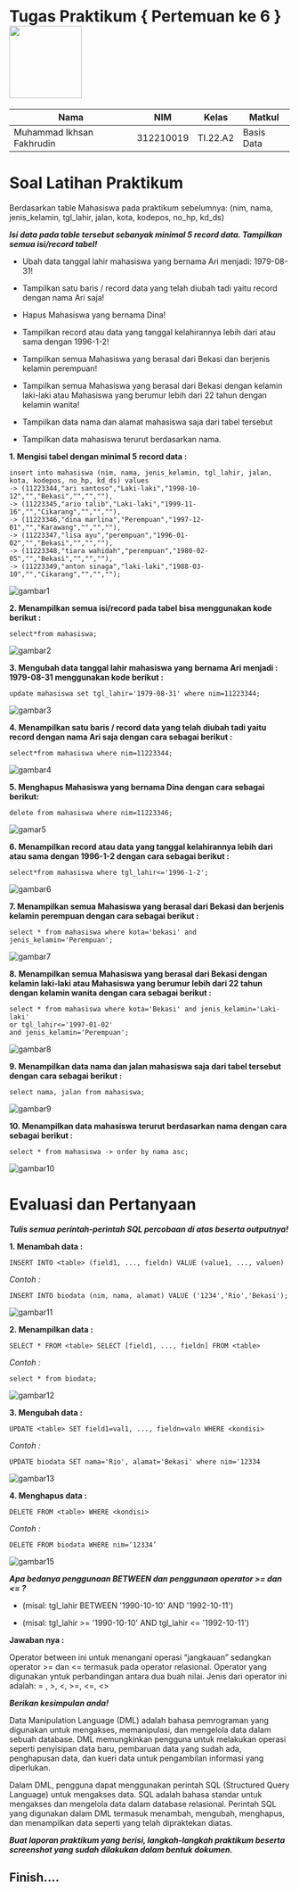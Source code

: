# Tugas Praktikum { Pertemuan ke 6 } <img src=https://logos-download.com/wp-content/uploads/2016/05/MySQL_logo_logotype.png width="130px" >


|**Nama**|**NIM**|**Kelas**|**Matkul**|
|----|---|-----|------|
|Muhammad Ikhsan Fakhrudin|312210019|TI.22.A2|Basis Data|

# Soal Latihan Praktikum

Berdasarkan table Mahasiswa pada praktikum sebelumnya: (nim, nama, jenis_kelamin, tgl_lahir, jalan, kota, kodepos, no_hp, kd_ds)

***Isi data pada table tersebut sebanyak minimal 5 record data. Tampilkan semua isi/record tabel!***

- Ubah data tanggal lahir mahasiswa yang bernama Ari menjadi: 1979-08-31!

- Tampilkan satu baris / record data yang telah diubah tadi yaitu record dengan nama Ari saja!

- Hapus Mahasiswa yang bernama Dina!

- Tampilkan record atau data yang tanggal kelahirannya lebih dari atau sama dengan 1996-1-2!

- Tampilkan semua Mahasiswa yang berasal dari Bekasi dan berjenis kelamin perempuan!

- Tampilkan semua Mahasiswa yang berasal dari Bekasi dengan kelamin laki-laki atau Mahasiswa yang berumur lebih dari 22 tahun dengan kelamin wanita!

- Tampilkan data nama dan alamat mahasiswa saja dari tabel tersebut

- Tampilkan data mahasiswa terurut berdasarkan nama.

**1. Mengisi tabel dengan minimal 5 record data :**
```
insert into mahasiswa (nim, nama, jenis_kelamin, tgl_lahir, jalan, kota, kodepos, no_hp, kd_ds) values 
-> (11223344,"ari santoso","Laki-laki","1998-10-12","","Bekasi","","",""), 
-> (11223345,"ario talib","Laki-laki","1999-11-16","","Cikarang","","",""), 
-> (11223346,"dina marlina","Perempuan","1997-12-01","","Karawang","","",""), 
-> (11223347,"lisa ayu","perempuan","1996-01-02","","Bekasi","","",""), 
-> (11223348,"tiara wahidah","perempuan","1980-02-05","","Bekasi","","",""), 
-> (11223349,"anton sinaga","laki-laki","1988-03-10","","Cikarang","","","");
```

![gambar1](screenshot/ss1.png)

**2. Menampilkan semua isi/record pada tabel bisa menggunakan kode berikut :**

`select*from mahasiswa;`

![gambar2](screenshot/ss2.png)

**3. Mengubah data tanggal lahir mahasiswa yang bernama Ari menjadi : 1979-08-31 menggunakan kode berikut :**

`update mahasiswa set tgl_lahir='1979-08-31' where nim=11223344;`

![gambar3](screenshot/ss3.png)

**4. Menampilkan satu baris / record data yang telah diubah tadi yaitu record dengan nama Ari saja dengan cara sebagai berikut :**

`select*from mahasiswa where nim=11223344;`

![gambar4](screenshot/ss4.png)

**5. Menghapus Mahasiswa yang bernama Dina dengan cara sebagai berikut:**

`delete from mahasiswa where nim=11223346;`

![gamar5](screenshot/ss5.png)

**6. Menampilkan record atau data yang tanggal kelahirannya lebih dari atau sama dengan 1996-1-2 dengan cara sebagai berikut :**

`select*from mahasiswa where tgl_lahir<='1996-1-2';`

![gambar6](screenshot/ss6.png)

**7. Menampilkan semua Mahasiswa yang berasal dari Bekasi dan berjenis kelamin perempuan dengan cara sebagai berikut :**

`select * from mahasiswa where kota='bekasi' and jenis_kelamin='Perempuan';`

![gambar7](screenshot/ss7.png)

**8. Menampilkan semua Mahasiswa yang berasal dari Bekasi dengan kelamin laki-laki atau Mahasiswa yang berumur lebih dari 22 tahun dengan kelamin wanita dengan cara sebagai berikut :**
```
select * from mahasiswa where kota='Bekasi' and jenis_kelamin='Laki-laki' 
or tgl_lahir<='1997-01-02' 
and jenis_kelamin='Perempuan';
```

![gambar8](screenshot/ss8.png)

**9. Menampilkan data nama dan jalan mahasiswa saja dari tabel tersebut dengan cara sebagai berikut :**

`select nama, jalan from mahasiswa;`

![gambar9](screenshot/ss9.png)

**10. Menampilkan data mahasiswa terurut berdasarkan nama dengan cara sebagai berikut :**

`select * from mahasiswa -> order by nama asc;`

![gambar10](screenshot/ss10.png)

# Evaluasi dan Pertanyaan

***Tulis semua perintah-perintah SQL percobaan di atas beserta outputnya!***

**1. Menambah data :**

`INSERT INTO <table> (field1, ..., fieldn) VALUE (value1, ..., valuen)`

*Contoh :*

`INSERT INTO biodata (nim, nama, alamat) VALUE ('1234','Rio','Bekasi');`

![gambar11](screenshot/ss11.png)

**2. Menampilkan data :**

`SELECT * FROM <table> SELECT [field1, ..., fieldn] FROM <table>`

*Contoh :*

`select * from biodata;`

![gambar12](screenshot/ss12.png)

**3. Mengubah data :**

`UPDATE <table> SET field1=val1, ..., fieldn=valn WHERE <kondisi>`

*Contoh :*

`UPDATE biodata SET nama='Rio', alamat='Bekasi' where nim='12334`

![gambar13](screenshot/ss14.png)

**4. Menghapus data :**

`DELETE FROM <table> WHERE <kondisi>`

*Contoh :*

`DELETE FROM biodata WHERE nim=‘12334’`

![gambar15](screenshot/ss15.png)

***Apa bedanya penggunaan BETWEEN dan penggunaan operator >= dan <= ?***

- (misal: tgl_lahir BETWEEN '1990-10-10' AND '1992-10-11')

- (misal: tgl_lahir >= '1990-10-10' AND tgl_lahir <= '1992-10-11')

**Jawaban nya :**

Operator between ini untuk menangani operasi “jangkauan” sedangkan operator >= dan <= termasuk pada operator relasional. Operator yang digunakan yntuk perbandingan antara dua buah nilai. Jenis dari operator ini adalah: = , >, <, >=, <=, <>

***Berikan kesimpulan anda!***

Data Manipulation Language (DML) adalah bahasa pemrograman yang digunakan untuk mengakses, memanipulasi, dan mengelola data dalam sebuah database. DML memungkinkan pengguna untuk melakukan operasi seperti penyisipan data baru, pembaruan data yang sudah ada, penghapusan data, dan kueri data untuk pengambilan informasi yang diperlukan.

Dalam DML, pengguna dapat menggunakan perintah SQL (Structured Query Language) untuk mengakses data. SQL adalah bahasa standar untuk mengakses dan mengelola data dalam database relasional. Perintah SQL yang digunakan dalam DML termasuk menambah, mengubah, menghapus, dan menampilkan data seperti yang telah dipraktekan diatas.

***Buat laporan praktikum yang berisi, langkah-langkah praktikum beserta screenshot yang sudah dilakukan dalam bentuk dokumen.***

## Finish....